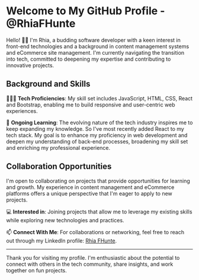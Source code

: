 # Welcome to My GitHub Profile - @RhiaFHunte

Hello! 👋🏾 I'm Rhia, a budding software developer with a keen interest in front-end technologies and a background in content management systems and eCommerce site management. I'm currently navigating the transition into tech, committed to deepening my expertise and contributing to innovative projects.

## Background and Skills

👩🏾‍💻 **Tech Proficiencies**: My skill set includes JavaScript, HTML, CSS, React and Bootstrap, enabling me to build responsive and user-centric web experiences.

🌱 **Ongoing Learning**: The evolving nature of the tech industry inspires me to keep expanding my knowledge. So I've most recently added React to my tech stack. My goal is to enhance my proficiency in web development and deepen my understanding of back-end processes, broadening my skill set and enriching my professional experience.

## Collaboration Opportunities

I'm open to collaborating on projects that provide opportunities for learning and growth. My experience in content management and eCommerce platforms offers a unique perspective that I'm eager to apply to new projects.

💻 **Interested in**: Joining projects that allow me to leverage my existing skills while exploring new technologies and practices.

📫  **Connect With Me**: For collaborations or networking, feel free to reach out through my LinkedIn profile: [Rhia FHunte](https://www.linkedin.com/in/rhiahunte/).

---

Thank you for visiting my profile. I'm enthusiastic about the potential to connect with others in the tech community, share insights, and work together on fun projects. 

<!---
RhiaFHunte/RhiaFHunte is a ✨ special ✨ repository because its `README.md` (this file) appears on your GitHub profile.
You can click the Preview link to take a look at your changes.
--->

